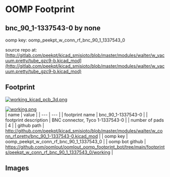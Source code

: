 # OOMP Footprint  
## bnc_90_1-1337543-0  by none  
  
oomp key: oomp_peekpt_w_conn_rf_bnc_90_1_1337543_0  
  
source repo at: [http://gitlab.com/peekpt/kicad_smisioto/blob/master/modules/walter/w_vacuum.pretty/tube_gzc9-b.kicad_mod](http://gitlab.com/peekpt/kicad_smisioto/blob/master/modules/walter/w_vacuum.pretty/tube_gzc9-b.kicad_mod)  
## Footprint  
  
[![working_kicad_pcb_3d.png](working_kicad_pcb_3d_600.png)](working_kicad_pcb_3d.png)  
  
[![working.png](working_600.png)](working.png)  
| name | value | 
| --- | --- | 
| footprint name | bnc_90_1-1337543-0 | 
| footprint description | BNC connector, Tyco 1-1337543-0 | 
| number of pads | 4 | 
| github path | http://github.com/peekpt/kicad_smisioto/blob/master/modules/walter/w_conn_rf.pretty/bnc_90_1-1337543-0.kicad_mod | 
| oomp key | oomp_peekpt_w_conn_rf_bnc_90_1_1337543_0 | 
| oomp bot github | https://github.com/oomlout/oomlout_oomp_footprint_bot/tree/main/footprints/peekpt_w_conn_rf_bnc_90_1_1337543_0/working | 
## Images  
